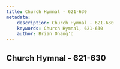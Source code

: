 ```yaml
---
title: Church Hymnal - 621-630
metadata:
    description: Church Hymnal - 621-630
    keywords: Church Hymnal, 621-630
    author: Brian Onang'o
---
```



## Church Hymnal - 621-630
  